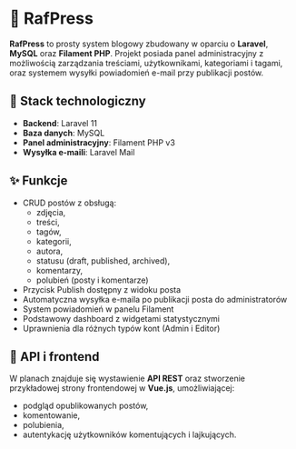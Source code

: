 # **📰 RafPress**

**RafPress** to prosty system blogowy zbudowany w oparciu o **Laravel**, **MySQL** oraz **Filament PHP**. Projekt posiada panel administracyjny z możliwością zarządzania treściami, użytkownikami, kategoriami i tagami, oraz systemem wysyłki powiadomień e-mail przy publikacji postów.

## **🔧 Stack technologiczny**
-   **Backend**: Laravel 11
-   **Baza danych**: MySQL
-   **Panel administracyjny**: Filament PHP v3
-   **Wysyłka e-maili**: Laravel Mail

## **✨ Funkcje**
-   CRUD postów z obsługą:
    -   zdjęcia,
    -   treści,
    -   tagów,
    -   kategorii,
    -   autora,
    -   statusu (draft, published, archived),
    -  komentarzy,
    - polubień (posty i komentarze)
-   Przycisk Publish dostępny z widoku posta
-   Automatyczna wysyłka e-maila po publikacji posta do administratorów
-   System powiadomień w panelu Filament
-   Podstawowy dashboard z widgetami statystycznymi
- Uprawnienia dla różnych typów kont (Admin i Editor)


## **🔌 API i frontend**
W planach znajduje się wystawienie **API REST** oraz stworzenie przykładowej strony frontendowej w **Vue.js**, umożliwiającej:
-   podgląd opublikowanych postów,
-   komentowanie,
-   polubienia,
-   autentykację użytkowników komentujących i lajkujących.
